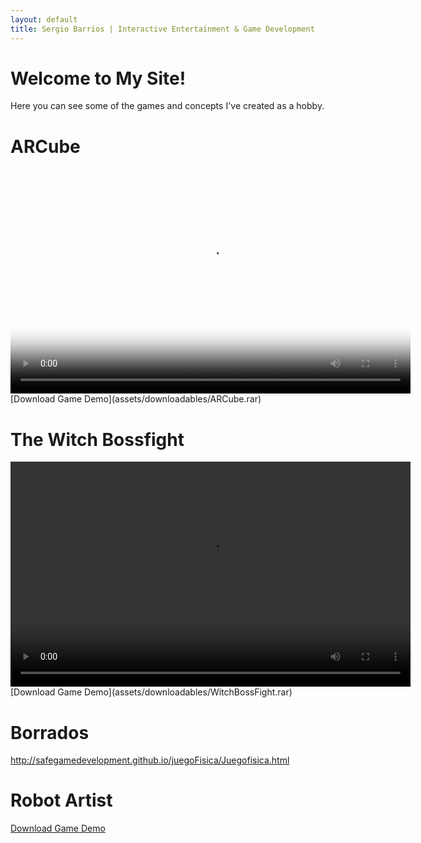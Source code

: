 ```yaml
---
layout: default
title: Sergio Barrios | Interactive Entertainment & Game Development
---
```


# Welcome to My Site!

Here you can see some of the games and concepts I've created as a hobby. 

# ARCube

<video width="640" height="360" controls poster="/assets/images/ARCubeVideoThumbnail.png">
  <source src="/assets/videos/ARCubeVidPresentation.mp4" type="video/mp4">
  Your browser does not support the video tag.
</video>
[Download Game Demo](assets/downloadables/ARCube.rar)

# The Witch Bossfight

<video width="640" height="360" controls>
  <source src="/assets/videos/WitchBossFight.mp4" type="video/mp4">
  Your browser does not support the video tag.
</video>
[Download Game Demo](assets/downloadables/WitchBossFight.rar)

# Borrados

http://safegamedevelopment.github.io/juegoFisica/Juegofisica.html

# Robot Artist

[Download Game Demo](assets/downloadables/RobotArtist.rar)
